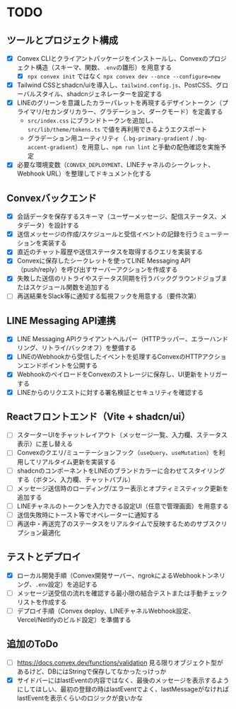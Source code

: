 # TODO

## ツールとプロジェクト構成
- [x] Convex CLIとクライアントパッケージをインストールし、Convexのプロジェクト構造（スキーマ、関数、`.env`の雛形）を用意する
  - [x] `npx convex init` ではなく `npx convex dev --once --configure=new`
- [x] Tailwind CSSとshadcn/uiを導入し、`tailwind.config.js`、PostCSS、グローバルスタイル、shadcnジェネレーターを設定する
- [x] LINEのグリーンを意識したカラーパレットを再現するデザイントークン（プライマリ/セカンダリカラー、グラデーション、ダークモード）を定義する
  - `src/index.css` にブランドトークンを追加し、`src/lib/theme/tokens.ts` で値を再利用できるようエクスポート
  - グラデーション用ユーティリティ（`.bg-primary-gradient` / `.bg-accent-gradient`）を用意し、`npm run lint` と手動の配色確認を実施予定
- [x] 必要な環境変数（`CONVEX_DEPLOYMENT`、LINEチャネルのシークレット、Webhook URL）を整理してドキュメント化する

## Convexバックエンド
- [x] 会話データを保存するスキーマ（ユーザーメッセージ、配信ステータス、メタデータ）を設計する
- [x] 送信メッセージの作成/スケジュールと受信イベントの記録を行うミューテーションを実装する
- [x] 直近のチャット履歴や送信ステータスを取得するクエリを実装する
- [x] Convexに保存したシークレットを使ってLINE Messaging API（push/reply）を呼び出すサーバーアクションを作成する
- [x] 失敗した送信のリトライやステータス同期を行うバックグラウンドジョブまたはスケジュール関数を追加する
- [ ] 再送結果をSlack等に通知する監視フックを用意する（要件次第）

## LINE Messaging API連携
- [x] LINE Messaging APIクライアントヘルパー（HTTPラッパー、エラーハンドリング、リトライ/バックオフ）を整備する
- [x] LINEのWebhookから受信したイベントを処理するConvexのHTTPアクションエンドポイントを公開する
- [x] WebhookのペイロードをConvexのストレージに保存し、UI更新をトリガーする
- [x] LINEからのリクエストに対する署名検証とセキュリティを確認する

## Reactフロントエンド（Vite + shadcn/ui）
- [ ] スターターUIをチャットレイアウト（メッセージ一覧、入力欄、ステータス表示）に差し替える
- [ ] Convexのクエリ/ミューテーションフック（`useQuery`、`useMutation`）を利用してリアルタイム更新を実装する
- [ ] shadcnのコンポーネントをLINEのブランドカラーに合わせてスタイリングする（ボタン、入力欄、チャットバブル）
- [ ] メッセージ送信時のローディング/エラー表示とオプティミスティック更新を追加する
- [ ] LINEチャネルのトークンを入力できる設定UI（任意で管理画面）を用意する
- [ ] 送信失敗時にトースト等でオペレーターに通知する
- [ ] 再送中・再送完了のステータスをリアルタイムで反映するためのサブスクリプション最適化

## テストとデプロイ
- [x] ローカル開発手順（Convex開発サーバー、ngrokによるWebhookトンネリング、`.env`設定）を追記する
- [ ] メッセージ送受信の流れを確認する最小限の結合テストまたは手動チェックリストを作成する
- [ ] デプロイ手順（Convex deploy、LINEチャネルWebhook設定、Vercel/Netlifyのビルド設定）を準備する

## 追加のToDo
- [ ] https://docs.convex.dev/functions/validation 見る限りオブジェクト型があるけど、DBにはStringで保存してなかったっけっか
- [x] サイドバーにはlastEventの内容ではなく、最後のメッセージを表示するようにしてほしい、最初の登録の時はlastEventでよく、lastMessageがなければlastEventを表示くらいのロジックが良いかな

